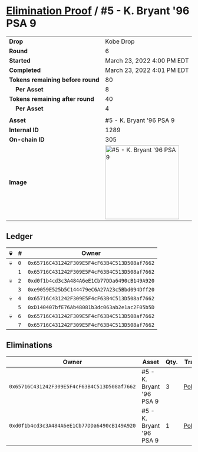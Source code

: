 # [Elimination Proof](./readme.md) / #5 - K. Bryant &#039;96 PSA 9

|||
|---|---|
| **Drop** | Kobe Drop |
| **Round** | 6 |
| **Started** | March 23, 2022 4:00 PM EDT |
| **Completed** | March 23, 2022 4:01 PM EDT |
| **Tokens remaining before round** | 80 |
| **&nbsp;&nbsp;&nbsp;&nbsp;Per Asset** | 8 |
| **Tokens remaining after round** | 40 |
| **&nbsp;&nbsp;&nbsp;&nbsp;Per Asset** | 4 |
| | |
| **Asset** | #5 - K. Bryant &#039;96 PSA 9 |
| **Internal ID** | 1289 |
| **On-chain ID** | 305 |
| **Image** | <img src="https://tcdn.blokpax.com/95d5aeda-852b-4482-90f1-ce44ddef8fdb/a5dbeb76451f83ca4e32d661f9bf4fbb60c0c4838f72e2e1ca3caa2c24571cdb.jpg" height="200" alt="#5 - K. Bryant &#039;96 PSA 9" /> |

## Ledger

| 💀 | # | Owner |
| --- | --- | --- |
| 💀 | `0` | `0x65716C431242F309E5F4cF63B4C513D508af7662` |
|  | `1` | `0x65716C431242F309E5F4cF63B4C513D508af7662` |
| 💀 | `2` | `0xd0f1b4cd3c3A484A6eE1Cb77DDa6490cB149A920` |
|  | `3` | `0xe9059E525b5C144479eC6A27A23c5Bbd094Dff20` |
| 💀 | `4` | `0x65716C431242F309E5F4cF63B4C513D508af7662` |
|  | `5` | `0xD140407bfE76Ab48081b3dc063ab2e1ac2F05b5D` |
| 💀 | `6` | `0x65716C431242F309E5F4cF63B4C513D508af7662` |
|  | `7` | `0x65716C431242F309E5F4cF63B4C513D508af7662` |


## Eliminations

| Owner | Asset | Qty. | Transaction |
| --- | --- | --- | --- |
| `0x65716C431242F309E5F4cF63B4C513D508af7662` | #5 - K. Bryant '96 PSA 9 | 3 | [Polygonscan](https://polygonscan.com/tx/0x162b0586498401ad0d5e5e342c94ebab9f9e3c1c4e1a2589f423b2b646790817) |
| `0xd0f1b4cd3c3A484A6eE1Cb77DDa6490cB149A920` | #5 - K. Bryant '96 PSA 9 | 1 | [Polygonscan](https://polygonscan.com/tx/0xed2fcc8cdda854931f9b767e551909d920e5460730e8bc15fc379674467c17d4) |
